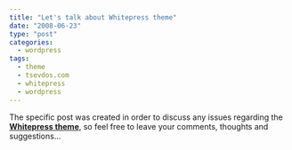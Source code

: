 ```yaml
---
title: "Let's talk about Whitepress theme"
date: "2008-06-23"
type: "post"
categories:
  - wordpress
tags:
  - theme
  - tsevdos.com
  - whitepress
  - wordpress
---
```


The specific post was created in order to discuss any issues regarding the [**Whitepress theme**](/whitepress-theme/ "Whitepress theme page"), so feel free to leave your comments, thoughts and suggestions&#8230;

